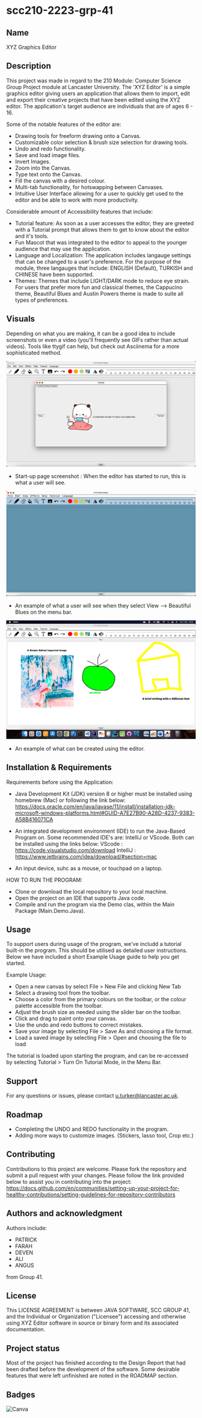 # scc210-2223-grp-41


## Name
XYZ Graphics Editor

## Description

This project was made in regard to the 210 Module: Computer Science Group Project module at Lancaster University. The 'XYZ Editor' is a simple graphics editor giving users an application that allows them to import, edit and export their creative projects that have been edited using the XYZ editor. The application's target audience are individuals that are of ages 6 - 16.

Some of the notable features of the editor are:

- Drawing tools for freeform drawing onto a Canvas.
- Customizable color selection & brush size selection for drawing tools.
- Undo and redo functionality.
- Save and load image files.
- Invert Images.
- Zoom into the Canvas.
- Type text onto the Canvas.
- Fill the canvas with a desired colour.
- Multi-tab functionality, for hotswapping between Canvases.
- Intuitive User Interface allowing for a user to quickly get used to the editor and be able to work with more productivity.

Considerable amount of Accessibility features that include: 

- Tutorial feature: As soon as a user accesses the editor, they are greeted with a Tutorial prompt that allows them to get to know about the editor and it's tools.
- Fun Mascot that was integrated to the editor to appeal to the younger audience that may use the application.
- Language and Localization: The application includes langauge settings that can be changed to a user's preference. For the purpose of the module, three langauges that include: ENGLISH (Default), TURKISH  and CHINESE have been supported. 
- Themes: Themes that include LIGHT/DARK mode to reduce eye strain. For users that prefer more fun and classical themes, the Cappucino theme, Beautiful Blues and Austin Powers theme is made to suite all types of preferences.

## Visuals

Depending on what you are making, it can be a good idea to include screenshots or even a video (you'll frequently see GIFs rather than actual videos). Tools like ttygif can help, but check out Asciinema for a more sophisticated method.

![Alt text](GUI/icons/editor1.png?raw=true "OFENFEFNEIFEN")

- Start-up page screenshot : When the editor has started to run, this is what a user will see.

![Alt text](GUI/icons/bEU.png?raw=true "OFENFEFNEIFEN")

- An example of what a user will see when they select View --> Beautiful Blues on the menu bar.

![Alt text](GUI/icons/editor2.jpeg?raw=true "OFENFEFNEIFEN")

- An example of what can be created using the editor. 

## Installation & Requirements

Requirements before using the Application:
- Java Development Kit (JDK) version 8 or higher must be installed using homebrew (Mac) or following the link below:
    https://docs.oracle.com/en/java/javase/11/install/installation-jdk-microsoft-windows-platforms.html#GUID-A7E27B90-A28D-4237-9383-A58B416071CA

- An integrated development environment (IDE) to run the Java-Based Program on. Some recommended IDE's are: IntelliJ or VScode. Both can be installed using the links below:
    VScode : https://code.visualstudio.com/download
    IntelliJ : https://www.jetbrains.com/idea/download/#section=mac

- An input device, suhc as a mouse, or touchpad on a laptop.

HOW TO RUN THE PROGRAM:

- Clone or download the local repository to your local machine.
- Open the project on an IDE that supports Java code.
- Compile and run the program via the Demo clas, within the Main Package (Main.Demo.Java).

## Usage

To support users during usage of the program, we've includd a tutorial built-in the program. This should be utilised as detailed user instructions.
Below we have included a short Example Usage guide to help you get started.

Example Usage:

- Open a new canvas by select File > New File and clicking New Tab
- Select a drawing tool from the toolbar.
- Choose a color from the primary colours on the toolbar, or the colour palette accessible from the toolbar.
- Adjust the brush size as needed using the slider bar on the toolbar.
- Click and drag to paint onto your canvas.
- Use the undo and redo buttons to correct mistakes.
- Save your image by selecting File > Save As and choosing a file format.
- Load a saved image by selecting File > Open and choosing the file to load

The tutorial is loaded upon starting the program, and can be re-accessed by selecting Tutorial > Turn On Tutorial Mode, in the Menu Bar.

## Support

For any questions or issues, please contact u.turker@lancaster.ac.uk.

## Roadmap

- Completing the UNDO and REDO functionality in the program.
- Adding more ways to customize images. (Stickers, lasso tool, Crop etc.)

## Contributing

Contributions to this project are welcome. Please fork the repository and submit a pull request with your changes.
Please follow the link provided below to assist you in contributing into the project:
    https://docs.github.com/en/communities/setting-up-your-project-for-healthy-contributions/setting-guidelines-for-repository-contributors

## Authors and acknowledgment

Authors include:

- PATRICK
- FARAH
- DEVEN
- ALI
- ANGUS

from Group 41. 

## License
This LICENSE AGREEMENT is between JAVA SOFTWARE, SCC GROUP 41, and
the Individual or Organization ("Licensee") accessing and otherwise using XYZ 
Editor software in source or binary form and its associated documentation.

## Project status
Most of the project has finished according to the Design Report that had been drafted before the development of the software. Some desirable features that were left unfinished are noted in the ROADMAP section.

## Badges

![Canva](https://img.shields.io/badge/Canva-%2300C4CC.svg?style=for-the-badge&logo=Canva&logoColor=white)

